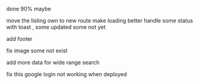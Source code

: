 done 90% maybe

move the listing own to new route
make loading better
handle some status with toast , some updated some not yet

add footer

fix image some not exist

add more data for wide range search

fix this google login not working when deployed
